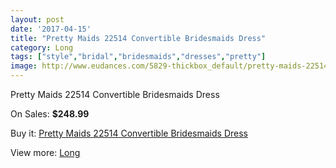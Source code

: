 ```yaml
---
layout: post
date: '2017-04-15'
title: "Pretty Maids 22514 Convertible Bridesmaids Dress"
category: Long
tags: ["style","bridal","bridesmaids","dresses","pretty"]
image: http://www.eudances.com/5829-thickbox_default/pretty-maids-22514-convertible-bridesmaids-dress.jpg
---
```

Pretty Maids 22514 Convertible Bridesmaids Dress

On Sales: **$248.99**
<a href="https://www.eudances.com/en/long/2048-pretty-maids-22514-convertible-bridesmaids-dress.html"><amp-img layout="responsive" width="600" height="600" src="//www.eudances.com/5829-thickbox_default/pretty-maids-22514-convertible-bridesmaids-dress.jpg" alt="Pretty Maids 22514 Convertible Bridesmaids Dress 0" /></a>
<a href="https://www.eudances.com/en/long/2048-pretty-maids-22514-convertible-bridesmaids-dress.html"><amp-img layout="responsive" width="600" height="600" src="//www.eudances.com/5831-thickbox_default/pretty-maids-22514-convertible-bridesmaids-dress.jpg" alt="Pretty Maids 22514 Convertible Bridesmaids Dress 1" /></a>
<a href="https://www.eudances.com/en/long/2048-pretty-maids-22514-convertible-bridesmaids-dress.html"><amp-img layout="responsive" width="600" height="600" src="//www.eudances.com/5830-thickbox_default/pretty-maids-22514-convertible-bridesmaids-dress.jpg" alt="Pretty Maids 22514 Convertible Bridesmaids Dress 2" /></a>

Buy it: [Pretty Maids 22514 Convertible Bridesmaids Dress](https://www.eudances.com/en/long/2048-pretty-maids-22514-convertible-bridesmaids-dress.html "Pretty Maids 22514 Convertible Bridesmaids Dress")

View more: [Long](https://www.eudances.com/en/21-long "Long")